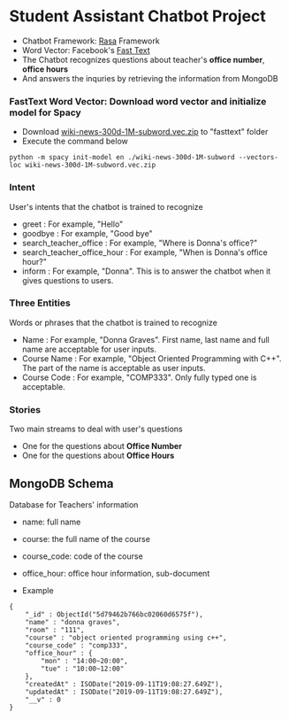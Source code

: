 # Student Assistant Chatbot Project  
- Chatbot Framework: [Rasa](https://rasa.com) Framework
- Word Vector: Facebook's [Fast Text](https://fasttext.cc/docs/en/english-vectors.html)
- The Chatbot recognizes questions about teacher's **office number**, **office hours** 
- And answers the inquries by retrieving the information from MongoDB

### FastText Word Vector: Download word vector and initialize model for Spacy  
- Download [wiki-news-300d-1M-subword.vec.zip](https://fasttext.cc/docs/en/english-vectors.html) to "fasttext" folder  
- Execute the command below  
```
python -m spacy init-model en ./wiki-news-300d-1M-subword --vectors-loc wiki-news-300d-1M-subword.vec.zip
```

### Intent  
User's intents that the chatbot is trained to recognize  
- greet : For example, "Hello"
- goodbye : For example, "Good bye"
- search_teacher_office : For example, "Where is Donna's office?"
- search_teacher_office_hour : For example, "When is Donna's office hour?"
- inform : For example, "Donna". This is to answer the chatbot when it gives questions to users.

### Three Entities
Words or phrases that the chatbot is trained to recognize  
- Name : For example, "Donna Graves". First name, last name and full name are acceptable for user inputs.  
- Course Name : For example, "Object Oriented Programming with C++". The part of the name is acceptable as user inputs.  
- Course Code : For example, "COMP333". Only fully typed one is acceptable.  

### Stories  
Two main streams to deal with user's questions  
- One for the questions about **Office Number**    
- One for the questions about **Office Hours**    


## MongoDB Schema
Database for Teachers' information  
- name: full name  
- course: the full name of the course  
- course_code: code of the course  
- office_hour: office hour information, sub-document  

- Example  
```
{
    "_id" : ObjectId("5d79462b766bc02060d6575f"),
    "name" : "donna graves",
    "room" : "111",
    "course" : "object oriented programming using c++",
    "course_code" : "comp333",
    "office_hour" : {
        "mon" : "14:00~20:00",
        "tue" : "10:00~12:00"
    },
    "createdAt" : ISODate("2019-09-11T19:08:27.649Z"),
    "updatedAt" : ISODate("2019-09-11T19:08:27.649Z"),
    "__v" : 0
}
```


